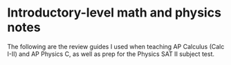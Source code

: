 # Introductory-level math and physics notes

The following are the review guides I used when teaching AP Calculus (Calc I-II) and AP Physics C, as well as prep for the Physics SAT II subject test.
